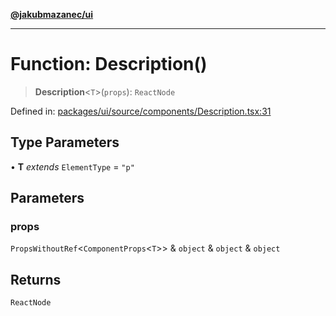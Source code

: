 [**@jakubmazanec/ui**](../README.md)

---

# Function: Description()

> **Description**\<`T`\>(`props`): `ReactNode`

Defined in:
[packages/ui/source/components/Description.tsx:31](https://github.com/jakubmazanec/tools/blob/797379ce98752dc838b82c8398e04d90c58ce9e7/packages/ui/source/components/Description.tsx#L31)

## Type Parameters

• **T** _extends_ `ElementType` = `"p"`

## Parameters

### props

`PropsWithoutRef`\<`ComponentProps`\<`T`\>\> & `object` & `object` & `object`

## Returns

`ReactNode`
